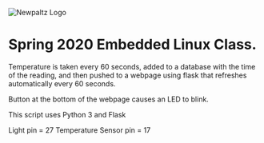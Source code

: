 ![Newpaltz Logo](http://www.newpaltz.edu/media/identity/logos/newpaltzlogo.jpg)

# Spring 2020 Embedded Linux Class.

Temperature is taken every 60 seconds, added to a database with the time of the reading, and then pushed to a webpage using flask that refreshes automatically every 60 seconds. 

Button at the bottom of the webpage causes an LED to blink.

This script uses Python 3 and Flask

Light pin = 27
Temperature Sensor pin = 17
